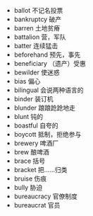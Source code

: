 - ballot  不记名投票
- bankruptcy  破产
- barren  土地贫瘠
- battalion  营，军队
- batter  连续猛击
- beforehand  预先，事先
- beneficiary  （遗产）受惠
- bewilder   使迷惑
- bias  偏心
- bilingual  会说两种语言的
- binder  装订机
- blunder  踉踉跄跄地走
- blunt  钝的
- boastful  自夸的
- boycott  抵制，拒绝参与
- brewery  啤酒厂
- brew   酿啤酒
- brace  括号
- bracket  把……归类
- bruise  伤痕
- bully  胁迫
- bureaucracy  官僚制度
- bureaucrat  官员
